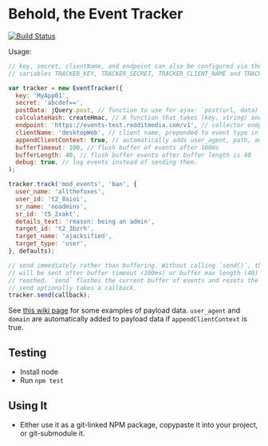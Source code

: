 Behold, the Event Tracker
=========================

[![Build Status](https://travis-ci.org/reddit/event-tracker.svg?branch=master)](https://travis-ci.org/reddit/event-tracker)

Usage:

```javascript
// key, secret, clientName, and endpoint can also be configured via the environment
// variables TRACKER_KEY, TRACKER_SECRET, TRACKER_CLIENT_NAME and TRACKER_ENDPOINT.

var tracker = new EventTracker({
  key: 'MyApp01',
  secret: 'abcdef==',
  postData: jQuery.post, // function to use for ajax: `post(url, data)`
  calculateHash: createHmac, // A function that takes (key, string) and returns an HMAC
  endpoint: 'https://events-test.redditmedia.com/v1', // collector endpoint
  clientName: 'desktopWeb', // client name, prepended to event type in payload
  appendClientContext: true, // automatically adds user_agent, path, and domain to payload
  bufferTimeout: 100, // flush buffer of events after 100ms
  bufferLength: 40, // flush buffer events after buffer length is 40
  debug: true, // log events instead of sending them.
);

tracker.track('mod_events', 'ban', {
  user_name: 'allthefoxes',
  user_id: 't2_8aioi',
  sr_name: 'noadmins',
  sr_id: 't5_2xakt',
  details_text: 'reason: being an admin',
  target_id: 't2_3bzrh',
  target_name: 'ajacksified',
  target_type: 'user',
}, defaults);

// send immediately rather than buffering. Without calling `send()`, the event
// will be sent after buffer timeout (100ms) or buffer max length (40) is
// reached. `send` flushes the current buffer of events and resets the timer.
// send optionally takes a callback.
tracker.send(callback);
```

See [this wiki page](https://reddit.atlassian.net/wiki/pages/viewpage.action?pageId=19267594)
for some examples of payload data. `user_agent` and `domain` are automatically
added to payload data if `appendClientContext` is true.

## Testing

* Install node
* Run `npm test`

## Using It

* Either use it as a git-linked NPM package, copypaste it into your project, or
  git-submodule it.
